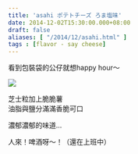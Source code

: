 ```yaml
---
title: 'asahi ポテトチーズ ろま塩味'
date: 2014-12-02T15:30:00.000+08:00
draft: false
aliases: [ "/2014/12/asahi.html" ]
tags : [flavor - say cheese]
---
```


看到包裝袋的公仔就想happy hour～  

[![](https://farm8.staticflickr.com/7556/15723073168_5ec4c79a79_z.jpg)](https://farm8.staticflickr.com/7556/15723073168_5ec4c79a79_z.jpg)

芝士粒加上脆脆薯  
油脂與鹽分滿滿香脆可口  
  
濃郁濃郁的味道...  
  
  
人來！啤酒呀～！（還在上班中）